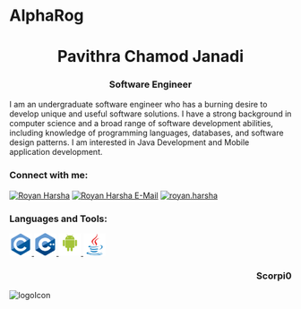 ﻿# AlphaRog

<h1 align = "center">Pavithra Chamod Janadi</h1>
<h3 align = "center">Software Engineer</h3>

<p>I am an undergraduate software engineer who has a burning desire to develop unique and useful software solutions. I have a strong background in computer science and a broad range of software development abilities, including knowledge of programming languages, databases, and software design patterns. I am interested in Java Development and Mobile application development.</p>

<h3 align="left">Connect with me:</h3>
<p align="left">
<a href="https://www.linkedin.com/in/pavithra-chamod-j-477447252/" target="blank"><img align="center" src="https://raw.githubusercontent.com/rahuldkjain/github-profile-readme-generator/master/src/images/icons/Social/linked-in-alt.svg" alt="Royan Harsha" height="30" width="30" /></a>
<a href="mailto: roguerevengerpcj2@gmail.com" target="blank"><img align="center" src="https://user-images.githubusercontent.com/5141132/50740364-7ea80880-1217-11e9-8faf-2348e31beedd.png" alt="Royan Harsha E-Mail" height="30" width="40" /></a>
<a href="https://www.instagram.com/jana_scorpi0/" target="blank"><img align="center" src="https://raw.githubusercontent.com/rahuldkjain/github-profile-readme-generator/master/src/images/icons/Social/instagram.svg" alt="royan.harsha" height="30" width="40" /></a>
</p>

<h3 align="left">Languages and Tools:</h3>
<p align="left"> 

<a href="https://www.cprogramming.com/" target="_blank" rel="noreferrer"> <img src="https://raw.githubusercontent.com/devicons/devicon/master/icons/c/c-original.svg" alt="c" width="40" height="40"/> </a> <a href="https://www.w3schools.com/cpp/" target="_blank" rel="noreferrer"> <img src="https://raw.githubusercontent.com/devicons/devicon/master/icons/cplusplus/cplusplus-original.svg" alt="cplusplus" width="40" height="40"/> </a> <a href="https://developer.android.com/courses?gclid=Cj0KCQiA9YugBhCZARIsAACXxeLrBaGzeBCcfI1AHlXUbe0uAo8c5oOGQhEzhFshGtiB8t097g3rkiwaAsO0EALw_wcB&gclsrc=aw.ds" target="_blank" rel="noreferrer"> <img src="https://raw.githubusercontent.com/devicons/devicon/master/icons/android/android-original-wordmark.svg" alt="android" width="40" height="40"/> </a> <a href="https://www.java.com" target="_blank" rel="noreferrer"> <img src="https://raw.githubusercontent.com/devicons/devicon/master/icons/java/java-original.svg" alt="java" width="40" height="40"/> </a>
</p>

<h3 align = "right">Scorpi0</h3>

![logoIcon](https://github.com/Pavithra-cj/Pizza_creed/assets/84024015/bbf2c569-e45d-46de-ba08-c8dcd32d2921)
